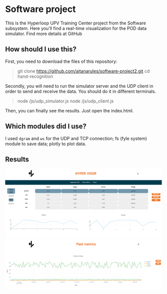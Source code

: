 # Software project

This is the Hyperloop UPV Training Center project from the Software subsystem. Here you'll find a real-time visualization for the POD data simulator. Find more details at GitHub



## How should I use this?

First, you need to download the files of this repository:
> git clone https://github.com/aitanarules/software-project2.git
> cd hand-recognition

Secondly, you will need to run the simulator server and the UDP client in order to send and receive the data. You should do it in different terminals.
> node /js/udp_simulator.js
> node /js/udp_client.js

Then, you can finally see the results. Just open the index.html.


## Which modules did I use?

I used `dgram` and `ws` for the UDP and TCP connection; fs (fyle system) module to save data; plotly to plot data.


## Results

![alt text](/images/image.png)
![alt text](/images/image-1.png)